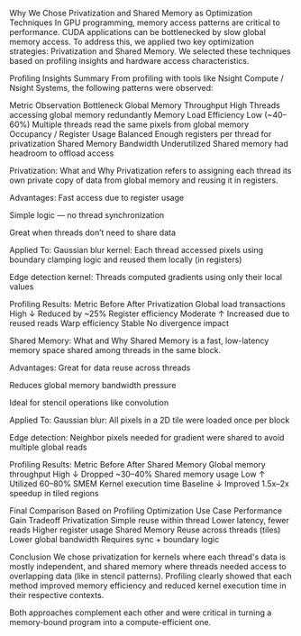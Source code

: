 Why We Chose Privatization and Shared Memory as Optimization Techniques
In GPU programming, memory access patterns are critical to performance. CUDA applications can be bottlenecked by slow global memory access. To address this, we applied two key optimization strategies: Privatization and Shared Memory. We selected these techniques based on profiling insights and hardware access characteristics.

Profiling Insights Summary
From profiling with tools like Nsight Compute / Nsight Systems, the following patterns were observed:

Metric	Observation	Bottleneck
Global Memory Throughput	High	Threads accessing global memory redundantly
Memory Load Efficiency	Low (~40–60%)	Multiple threads read the same pixels from global memory
Occupancy / Register Usage	Balanced	Enough registers per thread for privatization
Shared Memory Bandwidth	Underutilized	Shared memory had headroom to offload access

Privatization: What and Why
Privatization refers to assigning each thread its own private copy of data from global memory and reusing it in registers.

Advantages:
Fast access due to register usage

Simple logic — no thread synchronization

Great when threads don’t need to share data

Applied To:
Gaussian blur kernel: Each thread accessed pixels using boundary clamping logic and reused them locally (in registers)

Edge detection kernel: Threads computed gradients using only their local values

Profiling Results:
Metric	Before	After Privatization
Global load transactions	High	↓ Reduced by ~25%
Register efficiency	Moderate	↑ Increased due to reused reads
Warp efficiency	Stable	No divergence impact

Shared Memory: What and Why
Shared Memory is a fast, low-latency memory space shared among threads in the same block.

Advantages:
Great for data reuse across threads

Reduces global memory bandwidth pressure

Ideal for stencil operations like convolution

Applied To:
Gaussian blur: All pixels in a 2D tile were loaded once per block

Edge detection: Neighbor pixels needed for gradient were shared to avoid multiple global reads

Profiling Results:
Metric	Before	After Shared Memory
Global memory throughput	High	↓ Dropped ~30–40%
Shared memory usage	Low	↑ Utilized 60–80% SMEM
Kernel execution time	Baseline	↓ Improved 1.5x–2x speedup in tiled regions

Final Comparison Based on Profiling
Optimization	Use Case	Performance Gain	Tradeoff
Privatization	Simple reuse within thread	Lower latency, fewer reads	Higher register usage
Shared Memory	Reuse across threads (tiles)	Lower global bandwidth	Requires sync + boundary logic

Conclusion
We chose privatization for kernels where each thread's data is mostly independent, and shared memory where threads needed access to overlapping data (like in stencil patterns). Profiling clearly showed that each method improved memory efficiency and reduced kernel execution time in their respective contexts.

Both approaches complement each other and were critical in turning a memory-bound program into a compute-efficient one.
